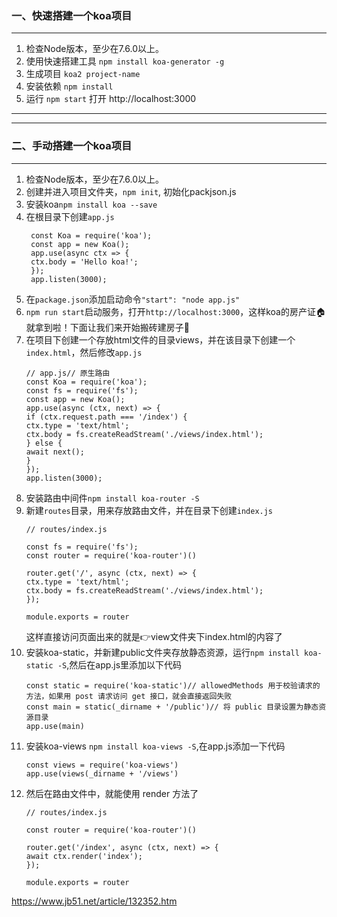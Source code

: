 ### 一、快速搭建一个koa项目  
***
1. 检查Node版本，至少在7.6.0以上。  
2. 使用快速搭建工具 `npm install koa-generator -g`  
3. 生成项目 `koa2 project-name`  
4. 安装依赖 `npm install`    
5. 运行 `npm start` 打开 http://localhost:3000  
***  
***  
### 二、手动搭建一个koa项目  
***  
1. 检查Node版本，至少在7.6.0以上。
2. 创建并进入项目文件夹，`npm init`, 初始化packjson.js
3. 安装koa`npm install koa --save`
4. 在根目录下创建`app.js`  
   ```
    const Koa = require('koa');
    const app = new Koa();  
    app.use(async ctx => {
    ctx.body = 'Hello koa!';
    });    
    app.listen(3000);
   ```  
5. 在`package.json`添加启动命令`"start": "node app.js"`  
6. `npm run start`启动服务，打开`http://localhost:3000`，这样koa的房产证:house:就拿到啦！下面让我们来开始搬砖建房子:muscle:  
7. 在项目下创建一个存放html文件的目录views，并在该目录下创建一个`index.html`，然后修改`app.js`  
    ```
    // app.js// 原生路由
    const Koa = require('koa');
    const fs = require('fs');
    const app = new Koa(); 
    app.use(async (ctx, next) => {
    if (ctx.request.path === '/index') {
    ctx.type = 'text/html';
    ctx.body = fs.createReadStream('./views/index.html');
    } else {
    await next();
    }
    });
    app.listen(3000);
    ```  
8. 安装路由中间件`npm install koa-router -S`  
9. 新建`routes`目录，用来存放路由文件，并在目录下创建`index.js`
    ```
    // routes/index.js

    const fs = require('fs');
    const router = require('koa-router')()

    router.get('/', async (ctx, next) => {
    ctx.type = 'text/html';
    ctx.body = fs.createReadStream('./views/index.html');
    });

    module.exports = router
    ```  
    这样直接访问页面出来的就是:point_right:view文件夹下index.html的内容了  
10. 安装koa-static，并新建public文件夹存放静态资源，运行`npm install koa-static -S`,然后在app.js里添加以下代码  
    ```
    const static = require('koa-static')// allowedMethods 用于校验请求的方法，如果用 post 请求访问 get 接口，就会直接返回失败     
    const main = static(_dirname + '/public')// 将 public 目录设置为静态资源目录      
    app.use(main)
    ```  
11. 安装koa-views `npm install koa-views -S`,在app.js添加一下代码  
    ```
    const views = require('koa-views')
    app.use(views(_dirname + '/views')
    ```  
12. 然后在路由文件中，就能使用 render 方法了  
    ```
    // routes/index.js
    
    const router = require('koa-router')()
    
    router.get('/index', async (ctx, next) => {
    await ctx.render('index');
    });
    
    module.exports = router
    ```
https://www.jb51.net/article/132352.htm